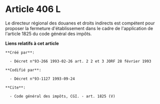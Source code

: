 # Article 406 L

Le directeur régional des douanes et droits indirects est compétent pour proposer la fermeture d'établissement dans le cadre
de l'application de l'article 1825 du code général des impôts.

**Liens relatifs à cet article**

	**Créé par**:

	  - Décret n°93-266 1993-02-26 art. 2 2 et 3 JORF 28 février 1993

	**Codifié par**:

	  - Décret n°93-1127 1993-09-24

	**Cite**:

	  - Code général des impôts, CGI. - art. 1825 (V)
